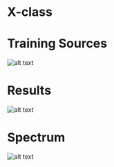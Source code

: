 # X-class

# Training Sources

![alt text](https://github.com/rudyphd/X-class/trials.png "Training Set")

# Results 

![alt text](https://github.com/rudyphd/X-class/results.png "Results")

# Spectrum 

![alt text](https://github.com/rudyphd/X-class/spec.png "Training Set")
